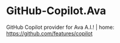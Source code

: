 # GitHub-Copilot.Ava
GitHub Copilot provider for Ava A.I.! | home: https://github.com/features/copilot
